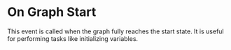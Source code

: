# On Graph Start

This event is called when the graph fully reaches the start state. It is useful for performing tasks like initializing variables.

